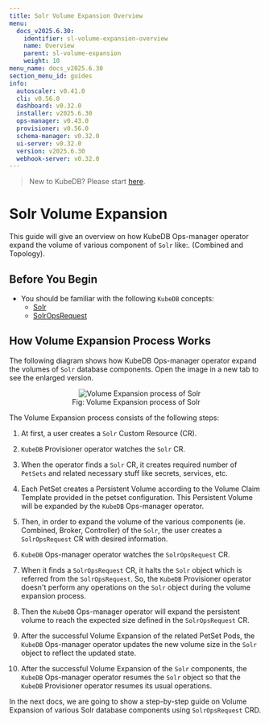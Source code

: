 ```yaml
---
title: Solr Volume Expansion Overview
menu:
  docs_v2025.6.30:
    identifier: sl-volume-expansion-overview
    name: Overview
    parent: sl-volume-expansion
    weight: 10
menu_name: docs_v2025.6.30
section_menu_id: guides
info:
  autoscaler: v0.41.0
  cli: v0.56.0
  dashboard: v0.32.0
  installer: v2025.6.30
  ops-manager: v0.43.0
  provisioner: v0.56.0
  schema-manager: v0.32.0
  ui-server: v0.32.0
  version: v2025.6.30
  webhook-server: v0.32.0
---
```


> New to KubeDB? Please start [here](/docs/v2025.6.30/README).

# Solr Volume Expansion

This guide will give an overview on how KubeDB Ops-manager operator expand the volume of various component of `Solr` like:. (Combined and Topology).

## Before You Begin

- You should be familiar with the following `KubeDB` concepts:
    - [Solr](/docs/v2025.6.30/guides/solr/concepts/solr)
    - [SolrOpsRequest](/docs/v2025.6.30/guides/solr/concepts/solropsrequests)

## How Volume Expansion Process Works

The following diagram shows how KubeDB Ops-manager operator expand the volumes of `Solr` database components. Open the image in a new tab to see the enlarged version.

<figure align="center">
  <img alt="Volume Expansion process of Solr" src="/docs/v2025.6.30/images/day-2-operation/solr/volume-expansion.svg">
<figcaption align="center">Fig: Volume Expansion process of Solr</figcaption>
</figure>

The Volume Expansion process consists of the following steps:

1. At first, a user creates a `Solr` Custom Resource (CR).

2. `KubeDB` Provisioner  operator watches the `Solr` CR.

3. When the operator finds a `Solr` CR, it creates required number of `PetSets` and related necessary stuff like secrets, services, etc.

4. Each PetSet creates a Persistent Volume according to the Volume Claim Template provided in the petset configuration. This Persistent Volume will be expanded by the `KubeDB` Ops-manager operator.

5. Then, in order to expand the volume of the various components (ie. Combined, Broker, Controller) of the `Solr`, the user creates a `SolrOpsRequest` CR with desired information.

6. `KubeDB` Ops-manager operator watches the `SolrOpsRequest` CR.

7. When it finds a `SolrOpsRequest` CR, it halts the `Solr` object which is referred from the `SolrOpsRequest`. So, the `KubeDB` Provisioner  operator doesn't perform any operations on the `Solr` object during the volume expansion process.

8. Then the `KubeDB` Ops-manager operator will expand the persistent volume to reach the expected size defined in the `SolrOpsRequest` CR.

9. After the successful Volume Expansion of the related PetSet Pods, the `KubeDB` Ops-manager operator updates the new volume size in the `Solr` object to reflect the updated state.

10. After the successful Volume Expansion of the `Solr` components, the `KubeDB` Ops-manager operator resumes the `Solr` object so that the `KubeDB` Provisioner  operator resumes its usual operations.

In the next docs, we are going to show a step-by-step guide on Volume Expansion of various Solr database components using `SolrOpsRequest` CRD.
